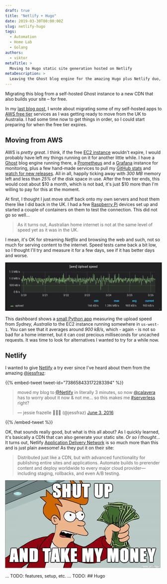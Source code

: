 ```yaml
---
draft: true
title: "Netlify + Hugo"
date: 2019-03-30T00:00:00Z
slug: netlify-hugo
tags:
  - Automation
  - Home Lab
  - Golang
authors:
  - viktor
metaTitle: >
  Moving to Hugo static site generation hosted on Netlify
metaDescription: >
  Leaving the Ghost blog engine for the amazing Hugo plus Netlify duo, or: static site generators FTW! 
---
```


Migrating this blog from a self-hosted Ghost instance to a new CDN that also builds your site &ndash; for free.

<!--more-->

In my [last blog post](https://blog.viktoradam.net/2018/08/30/moving-home/), I wrote about migrating some of my self-hosted apps to [AWS free tier](https://aws.amazon.com/free/) services as I was getting ready to move from the UK to Australia. I had some time now to get things in order, so I could start preparing for when the free tier expires.

## Moving from AWS

AWS is *pretty great*. I think, if the free [EC2 instance](https://aws.amazon.com/ec2/) wouldn't expire, I would probably have left my things running on it for another little while. I have a [Ghost](https://ghost.org/) blog engine running there, a [Prometheus](https://prometheus.io/) and a [Grafana](https://grafana.com/) instance for monitoring, plus a few hand-made services to pull my [GitHub stats](https://github.com/rycus86/github-prometheus-exporter) and [watch for new releases](https://github.com/rycus86/release-watcher). All in all, happily ticking away with *300 MB* memory left and less than *25%* of the disk space in use. After the free tier ends, this would cost about $10 a month, which is not bad, it's just $10 more than I'm willing to pay for this at the moment.

At first, I thought I just move stuff back onto my own servers and host them there like I did back in the UK. I had a few [Raspberry Pi](https://www.raspberrypi.org/) devices set up and started a couple of containers on them to test the connection. This did not go so well...

> As it turns out, Australian home internet is not at the same level of speed yet as it was in the UK.

I mean, it's OK for streaming *Netflix* and browsing the web and such, not so much for serving content to the internet. Speed tests came back a bit low, so I thought I'll try and measure it for a few days, see if it has better days and worse.

![Speedcheck](speedcheck.png)

This dashboard shows a [small Python app](https://github.com/rycus86/speedcheck) measuring the upload speed from *Sydney, Australia* to the EC2 instance running somewhere in `us-west-1`. You can see that it averages around *900 kB/s*, which - again - is not so bad for a home internet, but it can cost precious milliseconds for uncached requests. It was time to look for alternatives I wanted to try for a while now.

## Netlify

I wanted to give [Netlify](https://www.netlify.com/) a try ever since I've heard about them from the amazing [@jessfraz](https://github.com/jessfraz):

{{% embed-tweet tweet-id="738658433172283394" %}} 
<blockquote class="twitter-tweet" data-lang="en"><p lang="en" dir="ltr">moved my blog to <a href="https://twitter.com/Netlify?ref_src=twsrc%5Etfw">@Netlify</a> in literally 3 minutes, so now <a href="https://twitter.com/calavera?ref_src=twsrc%5Etfw">@calavera</a> has to worry about it now &amp; not me... so this makes me <a href="https://twitter.com/hashtag/serverless?src=hash&amp;ref_src=twsrc%5Etfw">#serverless</a> right?</p>&mdash; jessie frazelle 👩🏼‍🚀 (@jessfraz) <a href="https://twitter.com/jessfraz/status/738658433172283394?ref_src=twsrc%5Etfw">June 3, 2016</a></blockquote>
{{% /embed-tweet %}}

OK, that sounds really good, but what is this all about? As I quickly learned, it's basically a CDN that can also generate your static site. *Or so I thought...* It turns out, Netlify [Application Delivery Network](https://www.netlify.com/features/adn/) is so much more than this and is just plain awesome! As they put it on their site:

> Distributed just like a CDN, but with advanced functionality for publishing entire sites and applications. Automate builds to prerender content and deploy worldwide to every major cloud provider—including staging, rollbacks, and even A/B testing.

![Take my money](take-my-money.png)

... TODO: features, setup, etc.
... TODO: ## Hugo
